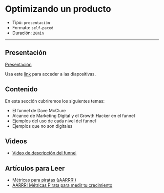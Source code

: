 # Optimizando un producto

* Tipo: `presentación`
* Formato: `self-paced`
* Duración: `20min`

***

## Presentación

[Presentación](https://docs.google.com/presentation/d/e/2PACX-1vTnCnchRZxIOQa6-wAdWVzb1c3fKbHVDr-kHlMl13mjdwIVZ8fBL5Gu3T4aEdn3B49xtlyayVxjvgWt/pub?start=false&loop=false&delayms=3000)

Usa este [link](https://docs.google.com/presentation/d/1GFxpwFumTyUU2JNGA1_oVSi5FKCGhedN-7RbwtLkUs4/edit#slide=id.g39010c22bf_0_432)
para acceder a las diapositivas.

## Contenido

En esta sección cubriremos los siguientes temas:

* El funnel de Dave McClure
* Alcance de Marketing Digital y el Growth Hacker en el funnel
* Ejemplos del uso de cada nivel del funnel
* Ejemplos que no son digitales

## Videos

* [Video de descripción del funnel](https://www.useloom.com/share/dabcdc1789374cea928fb8fa2cd369a8)

## Artículos para Leer

* [Métricas para piratas (¡AARRR!)](http://www.analiticaweb.es/metricas-para-piratas-aarrr/)
* [AARRR! Métricas Pirata para medir tu crecimiento](https://collectiveacademy.co/blog/aceleracion-profesional/aarrr-metricas-pirata-para-medir-tu-crecimiento/)